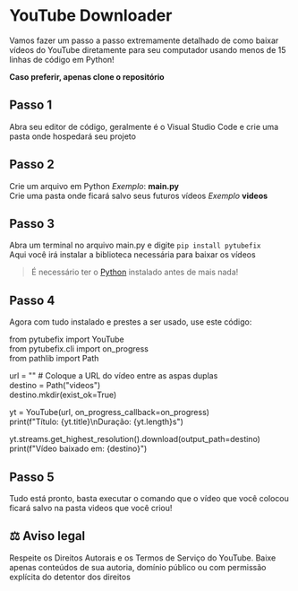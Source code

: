 # YouTube Downloader

Vamos fazer um passo a passo extremamente detalhado de como baixar vídeos do YouTube
diretamente para seu computador usando menos de 15 linhas de código em Python!

**Caso preferir, apenas clone o repositório**

## Passo 1
Abra seu editor de código, geralmente é o Visual Studio Code e crie uma pasta onde hospedará seu projeto

## Passo 2
Crie um arquivo em Python *Exemplo*: **main.py**  
Crie uma pasta onde ficará salvo seus futuros vídeos *Exemplo* **videos**

## Passo 3
Abra um terminal no arquivo main.py e digite `pip install pytubefix`  
Aqui você irá instalar a biblioteca necessária para baixar os vídeos
>É necessário ter o [Python](https://www.python.org/downloads/) instalado antes de mais nada!

## Passo 4
Agora com tudo instalado e prestes a ser usado, use este código:

from pytubefix import YouTube  
from pytubefix.cli import on_progress  
from pathlib import Path

url = "" # Coloque a URL do vídeo entre as aspas duplas  
destino = Path("videos")  
destino.mkdir(exist_ok=True)

yt = YouTube(url, on_progress_callback=on_progress)  
print(f"Título: {yt.title}\nDuração: {yt.length}s")

yt.streams.get_highest_resolution().download(output_path=destino)  
print(f"Vídeo baixado em: {destino}")

## Passo 5
Tudo está pronto, basta executar o comando que o vídeo que você colocou ficará salvo na pasta videos que você criou! 

## ⚖️ Aviso legal

Respeite os Direitos Autorais e os Termos de Serviço do YouTube. Baixe apenas conteúdos de sua autoria, domínio público ou com permissão explícita do detentor dos direitos
